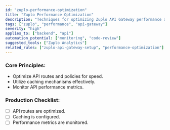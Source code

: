 ```yaml
---
id: "zuplo-performance-optimization"
title: "Zuplo Performance Optimization"
description: "Techniques for optimizing Zuplo API Gateway performance and latency."
tags: ["zuplo", "performance", "api-gateway"]
severity: "high"
applies_to: ["backend", "api"]
automation_potential: ["monitoring", "code-review"]
suggested_tools: ["Zuplo Analytics"]
related_rules: ["zuplo-api-gateway-setup", "performance-optimization"]
---
```


### Core Principles:
- Optimize API routes and policies for speed.
- Utilize caching mechanisms effectively.
- Monitor API performance metrics.

### Production Checklist:
- [ ] API routes are optimized.
- [ ] Caching is configured.
- [ ] Performance metrics are monitored.
